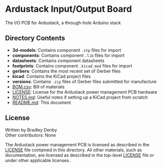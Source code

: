 # Ardustack Input/Output Board

The I/O PCB for Ardustack, a through-hole Arduino stack

## Directory Contents

* **3d-models**: Contains component `.stp` files for import
* **components**: Contains component `.lib` files for import
* **datasheets**: Contains component datasheets
* **footprints**: Contains component `.kicad_mod` files for import
* **gerbers**: Contains the most recent set of Gerber files
* **kicad**: Contains the KiCad project files
* **versions**: Contains `.zip` files of Gerber files submitted for manufacture
* [BOM.csv](BOM.csv): Bill of materials
* [LICENSE](LICENSE): License for the Ardustack power management PCB hardware
* [NOTES.md](NOTES.md): Useful notes if setting up a KiCad project from scratch
* [README.md](README.md): This document

## License

Written by Bradley Denby  
Other contributors: None

The Ardustack power management PCB is licensed as described in the
[LICENSE](LICENSE) file contained in this directory. All other materials, such
as documentation, are licensed as described in the top-level
[LICENSE](../LICENSE) file or under other applicable licenses.
